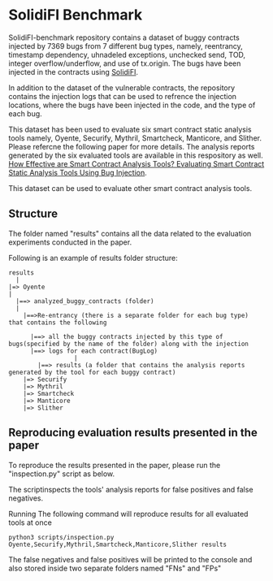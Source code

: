 # SolidiFI Benchmark

SolidiFI-benchmark repository contains a dataset of buggy contracts injected by 7369 bugs from 7 different bug types, namely, reentrancy, timestamp dependency, uhnadeled exceptions, unchecked send, TOD, integer overflow/underflow, and use of tx.origin.
The bugs have been injected in the contracts using [SolidiFI](https://github.com/DependableSystemsLab/SolidiFI). 

In addition to the dataset of the vulnerable contracts, the repository contains the injection logs that can be used to refrence the injection locations, where the bugs have been injected in the code, and the type of each bug. 

This dataset has been used to evaluate six smart contract static analysis tools namely, Oyente, Securify, Mythril, Smartcheck, Manticore, and Slither. Please refercne the following paper for more details. The analysis reports generated by the six evaluated tools are available in this respository as well. 
 [How Effective are Smart Contract Analysis Tools? Evaluating Smart Contract Static Analysis Tools Using Bug Injection](https://github.com/DependableSystemsLab/SolidiFI-benchmark).

This dataset can be used to evaluate other smart contract analysis tools.

## Structure
  
  The folder named "results" contains all the data related to the evaluation experiments conducted in the paper. 
  
   Following is an example of results folder structure:
    
    results
      | 
	|=> Oyente
	|
	  |==> analyzed_buggy_contracts (folder)
	  |		  
	    |==>Re-entrancy (there is a separate folder for each bug type) that contains the following
			  
	      |==> all the buggy contracts injected by this type of bugs(specified by the name of the folder) along with the injection
	      |==> logs for each contract(BugLog)
				      |
	        |==> results (a folder that contains the analysis reports generated by the tool for each buggy contract)
        |=> Securify
        |=> Mythril
        |=> Smartcheck
        |=> Manticore
        |=> Slither   	   
      
  ## Reproducing evaluation results presented in the paper
  
  To reproduce the results presented in the paper, please run the "inspection.py" script as below.
  
  The scriptinspects the tools' analysis reports for false positives and false negatives.
  
  Running The following command will reproduce results for all evaluated tools at once
  
  ```
  python3 scripts/inspection.py Oyente,Securify,Mythril,Smartcheck,Manticore,Slither results
  ```
  
  The false negatives and false positives will be printed to the console and also stored inside two separate folders named "FNs" and   "FPs"
  
  
